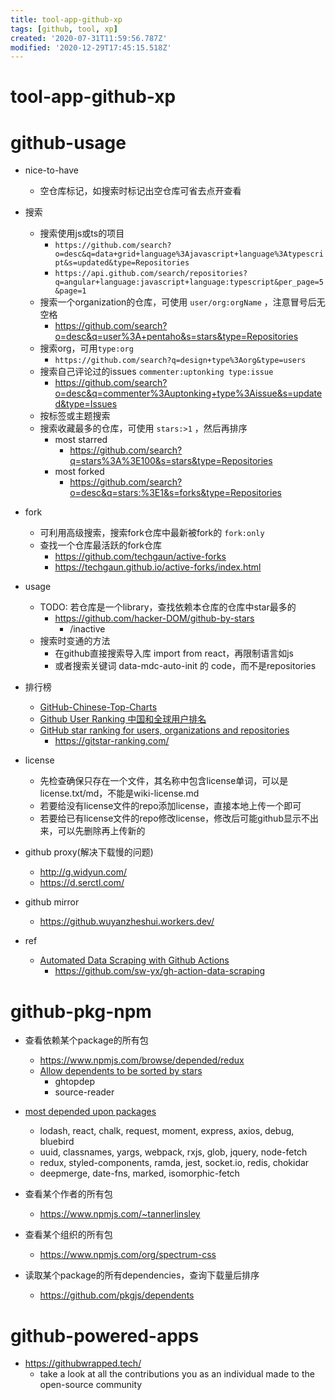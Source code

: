 ```yaml
---
title: tool-app-github-xp
tags: [github, tool, xp]
created: '2020-07-31T11:59:56.787Z'
modified: '2020-12-29T17:45:15.518Z'
---
```


# tool-app-github-xp

# github-usage

- nice-to-have
  - 空仓库标记，如搜索时标记出空仓库可省去点开查看

- 搜索
  - 搜索使用js或ts的项目
    - `https://github.com/search?o=desc&q=data+grid+language%3Ajavascript+language%3Atypescript&s=updated&type=Repositories`
    - `https://api.github.com/search/repositories?q=angular+language:javascript+language:typescript&per_page=5&page=1`
  - 搜索一个organization的仓库，可使用 `user/org:orgName` ，注意冒号后无空格
    - https://github.com/search?o=desc&q=user%3A+pentaho&s=stars&type=Repositories
  - 搜索org，可用`type:org`
    - `https://github.com/search?q=design+type%3Aorg&type=users`
  - 搜索自己评论过的issues `commenter:uptonking type:issue`
    - https://github.com/search?o=desc&q=commenter%3Auptonking+type%3Aissue&s=updated&type=Issues
  - 按标签或主题搜索
  - 搜索收藏最多的仓库，可使用 `stars:>1` ，然后再排序
    - most starred
      - https://github.com/search?q=stars%3A%3E100&s=stars&type=Repositories
    - most forked
      - https://github.com/search?o=desc&q=stars:%3E1&s=forks&type=Repositories

- fork
  - 可利用高级搜索，搜索fork仓库中最新被fork的 `fork:only`
  - 查找一个仓库最活跃的fork仓库
    - https://github.com/techgaun/active-forks
    - https://techgaun.github.io/active-forks/index.html

- usage
  - TODO: 若仓库是一个library，查找依赖本仓库的仓库中star最多的
    - https://github.com/hacker-DOM/github-by-stars
      - /inactive
  - 搜索时变通的方法
    - 在github直接搜索导入库 import from react，再限制语言如js
    - 或者搜索关键词 data-mdc-auto-init 的 code，而不是repositories

- 排行榜
  - [GitHub-Chinese-Top-Charts](https://github.com/kon9chunkit/GitHub-Chinese-Top-Charts)
  - [Github User Ranking 中国和全球用户排名](https://github.com/jaywcjlove/github-rank)
  - [GitHub star ranking for users, organizations and repositories](https://github.com/k0kubun/gitstar-ranking)
    - https://gitstar-ranking.com/

- license
  - 先检查确保只存在一个文件，其名称中包含license单词，可以是license.txt/md，不能是wiki-license.md
  - 若要给没有license文件的repo添加license，直接本地上传一个即可
  - 若要给已有license文件的repo修改license，修改后可能github显示不出来，可以先删除再上传新的

- github proxy(解决下载慢的问题)
  - http://g.widyun.com/
  - https://d.serctl.com/
- github mirror
  - https://github.wuyanzheshui.workers.dev/

- ref
  - [Automated Data Scraping with Github Actions](https://www.swyx.io/github-scraping/)
    - https://github.com/sw-yx/gh-action-data-scraping

# github-pkg-npm

- 查看依赖某个package的所有包
  - https://www.npmjs.com/browse/depended/redux
  - [Allow dependents to be sorted by stars](https://github.com/isaacs/github/issues/1537)
    - ghtopdep
    - source-reader

- [most depended upon packages](https://www.npmjs.com/browse/depended)
  - lodash, react, chalk, request, moment, express, axios, debug, bluebird
  - uuid, classnames, yargs, webpack, rxjs, glob, jquery, node-fetch
  - redux, styled-components, ramda, jest, socket.io, redis, chokidar
  - deepmerge, date-fns, marked, isomorphic-fetch

- 查看某个作者的所有包
  - https://www.npmjs.com/~tannerlinsley
- 查看某个组织的所有包
  - https://www.npmjs.com/org/spectrum-css

- 读取某个package的所有dependencies，查询下载量后排序
  - https://github.com/pkgjs/dependents

# github-powered-apps

- https://githubwrapped.tech/
  - take a look at all the contributions you as an individual made to the open-source community
